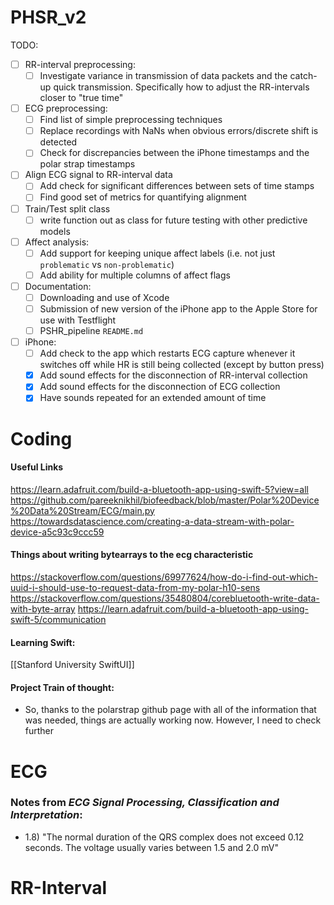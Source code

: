 # PHSR_v2

TODO:
- [ ] RR-interval preprocessing:
	- [ ] Investigate variance in transmission of data packets and the catch-up quick transmission. Specifically how to adjust the RR-intervals closer to "true time"
- [ ] ECG preprocessing:
	- [ ] Find list of simple preprocessing techniques
	- [ ] Replace recordings with NaNs when obvious errors/discrete shift is detected
	- [ ] Check for discrepancies between the iPhone timestamps and the polar strap timestamps
- [ ] Align ECG signal to RR-interval data
	- [ ] Add check for significant differences between sets of time stamps
	- [ ] Find good set of metrics for quantifying alignment
- [ ] Train/Test split class
	- [ ] write function out as class for future testing with other predictive models
- [ ] Affect analysis:
	- [ ] Add support for keeping unique affect labels (i.e. not just `problematic` vs `non-problematic`)
	- [ ] Add ability for multiple columns of affect flags

- [ ] Documentation:
	- [ ] Downloading and use of Xcode
	- [ ] Submission of new version of the iPhone app to the Apple Store for use with Testflight
	- [ ] PSHR_pipeline `README.md`

- [ ] iPhone:
	- [ ] Add check to the app which restarts ECG capture whenever it switches off while HR is still being collected (except by button press)
	- [x] Add sound effects for the disconnection of RR-interval collection
	- [x] Add sound effects for the disconnection of ECG collection
	- [x] Have sounds repeated for an extended amount of time

# Coding

#### Useful Links
https://learn.adafruit.com/build-a-bluetooth-app-using-swift-5?view=all
https://github.com/pareeknikhil/biofeedback/blob/master/Polar%20Device%20Data%20Stream/ECG/main.py
https://towardsdatascience.com/creating-a-data-stream-with-polar-device-a5c93c9ccc59

#### Things about writing bytearrays to the ecg characteristic
https://stackoverflow.com/questions/69977624/how-do-i-find-out-which-uuid-i-should-use-to-request-data-from-my-polar-h10-sens
https://stackoverflow.com/questions/35480804/corebluetooth-write-data-with-byte-array
https://learn.adafruit.com/build-a-bluetooth-app-using-swift-5/communication

#### Learning Swift:
[[Stanford University SwiftUI]]


#### Project Train of thought:
- So, thanks to the polarstrap github page with all of the information that was needed, things are actually working now. However, I need to check further


# ECG
### Notes from *ECG Signal Processing, Classification and Interpretation*:
- 1.8) "The normal duration of the QRS complex does not exceed 0.12 seconds. The voltage usually varies between 1.5 and 2.0 mV"


# RR-Interval
